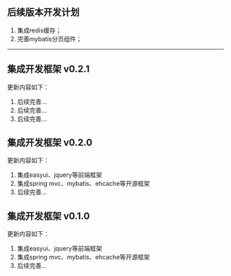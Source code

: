 后续版本开发计划
-----
1. 集成redis缓存；
1. 完善mybatis分页组件；


-----


集成开发框架 v0.2.1
-----
更新内容如下：
1. 后续完善...
2. 后续完善...
3. 后续完善...


集成开发框架 v0.2.0
-----
更新内容如下：
1. 集成easyui、jquery等前端框架
2. 集成spring mvc、mybatis、ehcache等开源框架
3. 后续完善...


集成开发框架 v0.1.0
-----
更新内容如下：
1. 集成easyui、jquery等前端框架
2. 集成spring mvc、mybatis、ehcache等开源框架
3. 后续完善...
